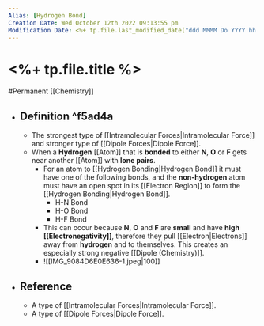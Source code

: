 ```yaml
---
Alias: [Hydrogen Bond]
Creation Date: Wed October 12th 2022 09:13:55 pm 
Modification Date: <%+ tp.file.last_modified_date("ddd MMMM Do YYYY hh:mm:ss a") %>
---
```

# <%+ tp.file.title %>
#Permanent [[Chemistry]]

- ## Definition ^f5ad4a
	- The strongest type of [[Intramolecular Forces|Intramolecular Force]] and stronger type of [[Dipole Forces|Dipole Force]].
	- When a **Hydrogen** [[Atom]] that is **bonded** to either **N**, **O** or **F** gets near another [[Atom]] with **lone pairs**.
		- For an atom to [[Hydrogen Bonding|Hydrogen Bond]] it must have one of the following bonds, and the **non-hydrogen** atom must have an open spot in its [[Electron Region]] to form the [[Hydrogen Bonding|Hydrogen Bond]].
			- H-N Bond
			- H-O Bond
			- H-F Bond
		- This can occur because **N**, **O** and **F** are **small** and have **high [[Electronegativity]]**, therefore they pull [[Electron|Electrons]] away from **hydrogen** and to themselves. This creates an especially strong negative [[Dipole (Chemistry)]].
		- ![[IMG_9084D6E0E636-1.jpeg|100]]
- ## Reference
	- A type of [[Intramolecular Forces|Intramolecular Force]].
	- A type of [[Dipole Forces|Dipole Force]].